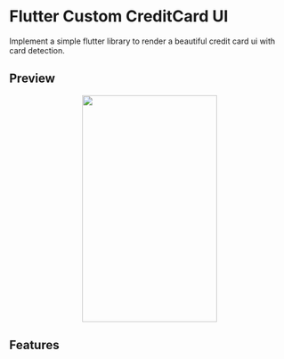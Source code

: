 # Flutter Custom CreditCard UI

Implement a simple flutter library to render a beautiful credit card ui with card detection.

## Preview

<p align="center">
  <img width="242" height="407.32" src="https://raw.githubusercontent.com/LyhourChhen/flutter_custom_credit_card_ui/master/previews/preview.png">
</p>

## Features
